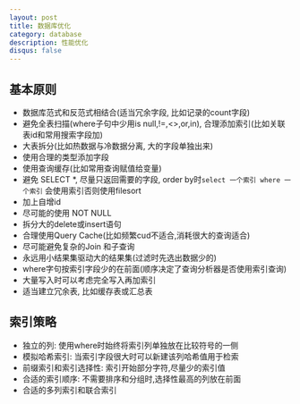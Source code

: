 ```yaml
---
layout: post
title: 数据库优化
category: database
description: 性能优化
disqus: false
---
```


## 基本原则
* 数据库范式和反范式相结合(适当冗余字段, 比如记录的count字段)
* 避免全表扫描(where子句中少用is null,!=,<>,or,in), 合理添加索引(比如关联表id和常用搜索字段加)
* 大表拆分(比如热数据与冷数据分离, 大的字段单独出来)
* 使用合理的类型添加字段
* 使用查询缓存(比如常用查询赋值给变量)
* 避免 SELECT *, 尽量只返回需要的字段, order by时`select 一个索引 where 一个索引` 会使用索引否则使用filesort
* 加上自增id
* 尽可能的使用 NOT NULL
* 拆分大的delete或insert语句
* 合理使用Query Cache(比如频繁cud不适合,消耗很大的查询适合)
* 尽可能避免复杂的Join 和子查询
* 永远用小结果集驱动大的结果集(过滤时先选出数据少的)
* where字句按索引字段少的在前面(顺序决定了查询分析器是否使用索引查询)
* 大量写入时可以考虑完全写入再加索引
* 适当建立冗余表, 比如缓存表或汇总表


## 索引策略
* 独立的列: 使用where时始终将索引列单独放在比较符号的一侧
* 模拟哈希索引: 当索引字段很大时可以新建该列哈希值用于检索
* 前缀索引和索引选择性: 索引开始部分字符,尽量少的索引值
* 合适的索引顺序: 不需要排序和分组时,选择性最高的列放在前面
* 合适的多列索引和联合索引

